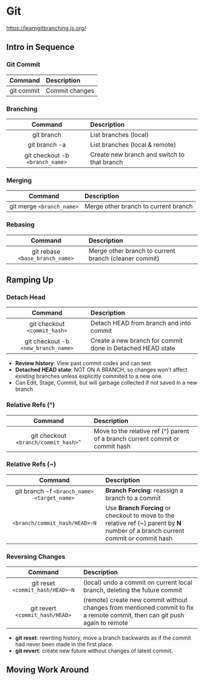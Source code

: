 # Git

https://learngitbranching.js.org/

## Intro in Sequence

### Git Commit

|  Command   | Description    |
| :--------: | :------------- |
| git commit | Commit changes |

### Branching

|             Command             | Description                                 |
| :-----------------------------: | :------------------------------------------ |
|           git branch            | List branches (local)                       |
|          git branch -a          | List branches (local & remote)              |
| git checkout -b `<branch_name>` | Create new branch and switch to that branch |

### Merging

|          Command          | Description                          |
| :-----------------------: | :----------------------------------- |
| git merge `<branch_name>` | Merge other branch to current branch |

### Rebasing

|             Command             | Description                                           |
| :-----------------------------: | :---------------------------------------------------- |
| git rebase `<base_branch_name>` | Merge other branch to current branch (cleaner commit) |

## Ramping Up

### Detach Head

|               Command               | Description                                                |
| :---------------------------------: | :--------------------------------------------------------- |
|    git checkout `<commit_hash>`     | Detach HEAD from branch and into commit                    |
| git checkout -b `<new_branch_name>` | Create a new branch for commit done in Detached HEAD state |

- **Review history**: View past commit codes and can test
- **Detached HEAD state**: NOT ON A BRANCH, so changes won't affect existing branches unless explicitly commited to a new one.
- Can Edit, Stage, Commit, but will garbage collected if not saved in a new branch

### Relative Refs (^)

|               Command                | Description                                                                   |
| :----------------------------------: | :---------------------------------------------------------------------------- |
| git checkout `<branch/commit_hash>^` | Move to the relative ref (^) parent of a branch current commit or commit hash |

### Relative Refs (~)

|                    Command                    | Description                                                                                                                         |
| :-------------------------------------------: | :---------------------------------------------------------------------------------------------------------------------------------- |
| git branch -f `<branch_name>` `<target_name>` | **Branch Forcing**: reassign a branch to a commit                                                                                   |
|         `<branch/commit_hash/HEAD>~N`         | Use **Branch Forcing** or checkout to move to the relative ref (~) parent by **N** number of a branch current commit or commit hash |

### Reversing Changes

|             Command              | Description                                                                                                                |
| :------------------------------: | :------------------------------------------------------------------------------------------------------------------------- |
| git reset `<commit_hash/HEAD>~N` | (local) undo a commit on current local branch, deleting the future commit                                                  |
| git revert `<commit_hash/HEAD>`  | (remote) create new commit without changes from mentioned commit to fix a remote commit, then can git push again to remote |

- **git reset**: rewriting history, move a branch backwards as if the commit had never been made in the first place.
- **git revert**: create new future without changes of latest commit.

## Moving Work Around
